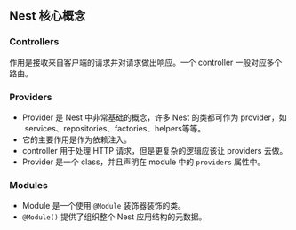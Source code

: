 ## Nest 核心概念

### Controllers

作用是接收来自客户端的请求并对请求做出响应。一个 controller 一般对应多个路由。

### Providers

- Provider 是 Nest 中非常基础的概念，许多 Nest 的类都可作为 provider，如  services、repositories、factories、helpers等等。
- 它的主要作用是作为依赖注入。
- controller 用于处理 HTTP 请求，但是更复杂的逻辑应该让 providers 去做。
- Provider 是一个 class，并且声明在 module 中的 `providers` 属性中。

### Modules

- Module 是一个使用 `@Module` 装饰器装饰的类。
- `@Module()` 提供了组织整个 Nest 应用结构的元数据。